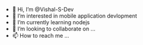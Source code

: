 - 👋 Hi, I’m @Vishal-S-Dev
- 👀 I’m interested in mobile application devlopment
- 🌱 I’m currently learning nodejs
- 💞️ I’m looking to collaborate on ...
- 📫 How to reach me ...

<!---
Vishal-S-Dev/Vishal-S-Dev is a ✨ special ✨ repository because its `README.md` (this file) appears on your GitHub profile.
You can click the Preview link to take a look at your changes.
--->
